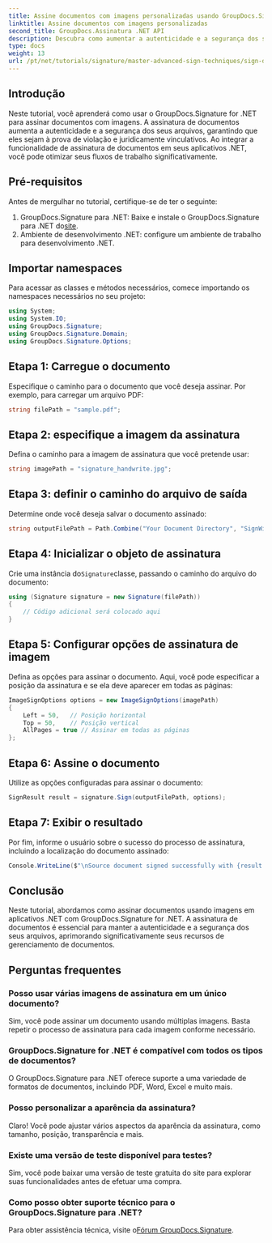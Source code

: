 ```yaml
---
title: Assine documentos com imagens personalizadas usando GroupDocs.Signature
linktitle: Assine documentos com imagens personalizadas
second_title: GroupDocs.Assinatura .NET API
description: Descubra como aumentar a autenticidade e a segurança dos seus documentos assinando-os com imagens personalizadas usando o GroupDocs.Signature for .NET. Este tutorial passo a passo abrange tudo, desde o carregamento de um documento.
type: docs
weight: 13
url: /pt/net/tutorials/signature/master-advanced-sign-techniques/sign-documents-with-custom-image/
---
```

## Introdução

Neste tutorial, você aprenderá como usar o GroupDocs.Signature for .NET para assinar documentos com imagens. A assinatura de documentos aumenta a autenticidade e a segurança dos seus arquivos, garantindo que eles sejam à prova de violação e juridicamente vinculativos. Ao integrar a funcionalidade de assinatura de documentos em seus aplicativos .NET, você pode otimizar seus fluxos de trabalho significativamente.

## Pré-requisitos

Antes de mergulhar no tutorial, certifique-se de ter o seguinte:

1.  GroupDocs.Signature para .NET: Baixe e instale o GroupDocs.Signature para .NET do[site](https://releases.groupdocs.com/signature/net/).
2. Ambiente de desenvolvimento .NET: configure um ambiente de trabalho para desenvolvimento .NET.

## Importar namespaces

Para acessar as classes e métodos necessários, comece importando os namespaces necessários no seu projeto:

```csharp
using System;
using System.IO;
using GroupDocs.Signature;
using GroupDocs.Signature.Domain;
using GroupDocs.Signature.Options;
```

## Etapa 1: Carregue o documento

Especifique o caminho para o documento que você deseja assinar. Por exemplo, para carregar um arquivo PDF:

```csharp
string filePath = "sample.pdf";
```

## Etapa 2: especifique a imagem da assinatura

Defina o caminho para a imagem de assinatura que você pretende usar:

```csharp
string imagePath = "signature_handwrite.jpg";
```

## Etapa 3: definir o caminho do arquivo de saída

Determine onde você deseja salvar o documento assinado:

```csharp
string outputFilePath = Path.Combine("Your Document Directory", "SignWithImage", "SignedDocument.pdf");
```

## Etapa 4: Inicializar o objeto de assinatura

 Crie uma instância do`Signature`classe, passando o caminho do arquivo do documento:

```csharp
using (Signature signature = new Signature(filePath))
{
    // Código adicional será colocado aqui
}
```

## Etapa 5: Configurar opções de assinatura de imagem

Defina as opções para assinar o documento. Aqui, você pode especificar a posição da assinatura e se ela deve aparecer em todas as páginas:

```csharp
ImageSignOptions options = new ImageSignOptions(imagePath)
{
    Left = 50,   // Posição horizontal
    Top = 50,    // Posição vertical
    AllPages = true // Assinar em todas as páginas
};
```

## Etapa 6: Assine o documento

Utilize as opções configuradas para assinar o documento:

```csharp
SignResult result = signature.Sign(outputFilePath, options);
```

## Etapa 7: Exibir o resultado

Por fim, informe o usuário sobre o sucesso do processo de assinatura, incluindo a localização do documento assinado:

```csharp
Console.WriteLine($"\nSource document signed successfully with {result.Succeeded.Count} signature(s).\nFile saved at {outputFilePath}.");
```

## Conclusão

Neste tutorial, abordamos como assinar documentos usando imagens em aplicativos .NET com GroupDocs.Signature for .NET. A assinatura de documentos é essencial para manter a autenticidade e a segurança dos seus arquivos, aprimorando significativamente seus recursos de gerenciamento de documentos.

## Perguntas frequentes

### Posso usar várias imagens de assinatura em um único documento?

Sim, você pode assinar um documento usando múltiplas imagens. Basta repetir o processo de assinatura para cada imagem conforme necessário.

### GroupDocs.Signature for .NET é compatível com todos os tipos de documentos?

O GroupDocs.Signature para .NET oferece suporte a uma variedade de formatos de documentos, incluindo PDF, Word, Excel e muito mais.

### Posso personalizar a aparência da assinatura?

Claro! Você pode ajustar vários aspectos da aparência da assinatura, como tamanho, posição, transparência e mais.

### Existe uma versão de teste disponível para testes?

Sim, você pode baixar uma versão de teste gratuita do site para explorar suas funcionalidades antes de efetuar uma compra.

### Como posso obter suporte técnico para o GroupDocs.Signature para .NET?

 Para obter assistência técnica, visite o[Fórum GroupDocs.Signature](https://forum.groupdocs.com/c/signature/13).